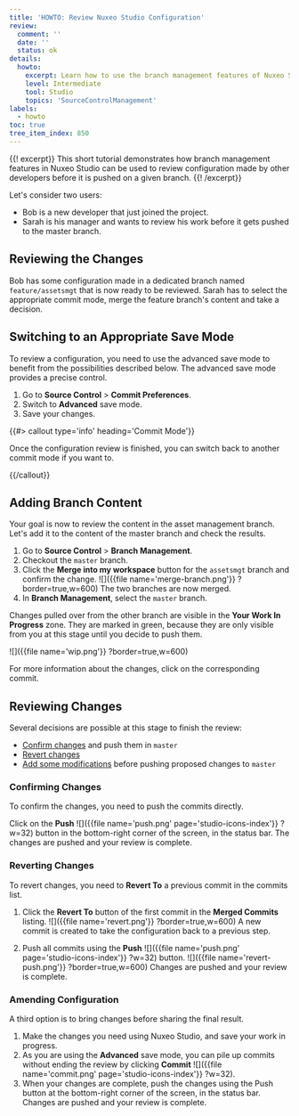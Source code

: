 ```yaml
---
title: 'HOWTO: Review Nuxeo Studio Configuration'
review:
  comment: ''
  date: ''
  status: ok
details:
  howto:
    excerpt: Learn how to use the branch management features of Nuxeo Studio to set up a configuration process review.
    level: Intermediate
    tool: Studio
    topics: 'SourceControlManagement'
labels:
  - howto
toc: true
tree_item_index: 850
---
```


{{! excerpt}}
This short tutorial demonstrates how branch management features in Nuxeo Studio can be used to review configuration made by other developers before it is pushed on a given branch.
{{! /excerpt}}

Let's consider two users:

- Bob is a new developer that just joined the project.
- Sarah is his manager and wants to review his work before it gets pushed to the master branch.

## Reviewing the Changes

Bob has some configuration made in a dedicated branch named `feature/assetsmgt` that is now ready to be reviewed. Sarah has to select the appropriate commit mode, merge the feature branch's content and take a decision.

## Switching to an Appropriate Save Mode

To review a configuration, you need to use the advanced save mode to benefit from the possibilities described below. The advanced save mode provides a precise control.

1. Go to **Source Control** > **Commit Preferences**.
1. Switch to **Advanced** save mode.
1. Save your changes.

{{#> callout type='info' heading='Commit Mode'}}

Once the configuration review is finished, you can switch back to another commit mode if you want to.

{{/callout}}

## Adding Branch Content

Your goal is now to review the content in the asset management branch. Let's add it to the content of the master branch and check the results.

1. Go to **Source Control** > **Branch Management**.
1. Checkout the `master` branch.
1. Click the **Merge into my workspace** button for the `assetsmgt` branch and confirm the change.
   ![]({{file name='merge-branch.png'}} ?border=true,w=600)
   The two branches are now merged.
1. In **Branch Management**, select the `master` branch.

Changes pulled over from the other branch are visible in the **Your Work In Progress** zone. They are marked in green, because they are only visible from you at this stage until you decide to push them.

![]({{file name='wip.png'}} ?border=true,w=600)

For more information about the changes, click on the corresponding commit.

## Reviewing Changes

Several decisions are possible at this stage to finish the review:

- [Confirm changes](#confirming-changes) and push them in `master`
- [Revert changes](#reverting-changes)
- [Add some modifications](#amending-configuration) before pushing proposed changes to `master`

### Confirming Changes

To confirm the changes, you need to push the commits directly.

Click on the **Push** ![]({{file name='push.png' page='studio-icons-index'}} ?w=32) button in the bottom-right corner of the screen, in the status bar. The changes are pushed and your review is complete.

### Reverting Changes

To revert changes, you need to **Revert To** a previous commit in the commits list.

1. Click the **Revert To** button of the first commit in the **Merged Commits** listing.
   ![]({{file name='revert.png'}} ?border=true,w=600)
   A new commit is created to take the configuration back to a previous step.

1. Push all commits using the **Push** ![]({{file name='push.png' page='studio-icons-index'}} ?w=32) button.
   ![]({{file name='revert-push.png'}} ?border=true,w=600)
   Changes are pushed and your review is complete.

### Amending Configuration

A third option is to bring changes before sharing the final result.

1. Make the changes you need using Nuxeo Studio, and save your work in progress.
1. As you are using the **Advanced** save mode, you can pile up commits without ending the review by clicking **Commit** ![]({{file name='commit.png' page='studio-icons-index'}} ?w=32).
1. When your changes are complete, push the changes using the Push button at the bottom-right corner of the screen, in the status bar.</br>
   Changes are pushed and your review is complete.
